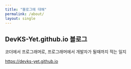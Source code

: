 ```yaml
---
title: "블로그에 대해"
permalink: /about/
layout: single
---
```


## DevKS-Yet.github.io 블로그

코더에서 프로그래머로, 프로그래머에서 개발자가 될때까지 적는 일지

<https://devks-yet.github.io>
